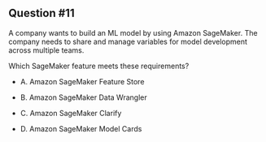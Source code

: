 ## Question #11

 A company wants to build an ML model by using Amazon SageMaker. The company needs to share and manage variables for model development across multiple teams.

Which SageMaker feature meets these requirements?

- A. Amazon SageMaker Feature Store

- B. Amazon SageMaker Data Wrangler

- C. Amazon SageMaker Clarify

- D. Amazon SageMaker Model Cards